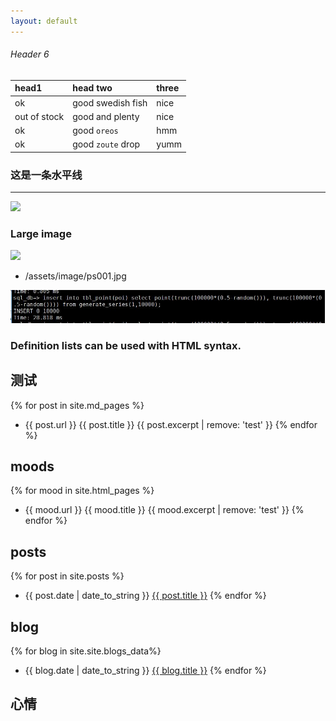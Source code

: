 ```yaml
---
layout: default
---
```



###### [](#header-6)Header 6

| head1        | head two          | three |
|:-------------|:------------------|:------|
| ok           | good swedish fish | nice  |
| out of stock | good and plenty   | nice  |
| ok           | good `oreos`      | hmm   |
| ok           | good `zoute` drop | yumm  |

### 这是一条水平线

---

![](https://assets-cdn.github.com/images/icons/emoji/octocat.png)

### Large image

![](https://guides.github.com/activities/hello-world/branching.png)

- /assets/image/ps001.jpg


![](assets/image/ps001.jpg)



### Definition lists can be used with HTML syntax.

## 测试

{% for post in site.md_pages %}
-  {{ post.url }} {{ post.title }}
{{ post.excerpt | remove: 'test' }}
{% endfor %}

## moods

{% for mood in site.html_pages %}
-   {{ mood.url }} {{ mood.title }}
{{ mood.excerpt | remove: 'test' }}
{% endfor %}


## posts

{% for post in site.posts %}
 - {{ post.date | date_to_string }} <a href="{{ site.baseurl }}{{ post.url }}">{{ post.title }}</a>
{% endfor %}

## blog

{% for blog in site.site.blogs_data%}
 - {{ blog.date | date_to_string }} <a href="{{ site.baseurl }}{{ blog.url }}">{{ blog.title }}</a>
{% endfor %}

## 心情


